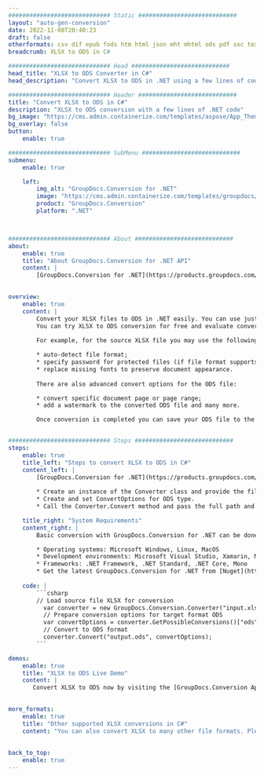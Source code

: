 ```yaml
---
############################# Static ############################
layout: "auto-gen-conversion"
date: 2022-11-08T20:40:23
draft: false
otherformats: csv dif epub fods htm html json mht mhtml ods pdf sxc tex tsv xlam xls xlsb xlsm xlsx xlt xltm xltx xml xps
breadcrumb: XLSX to ODS in C#

############################# Head ############################
head_title: "XLSX to ODS Converter in C#"
head_description: "Convert XLSX to ODS in .NET using a few lines of code. Use the GroupDocs Document Conversion API to convert over 160 file formats."

############################# Header ############################
title: "Convert XLSX to ODS in C#"
description: "XLSX to ODS conversion with a few lines of .NET code"
bg_image: "https://cms.admin.containerize.com/templates/aspose/App_Themes/V3/images/bg/header1.png"
bg_overlay: false
button:
    enable: true

############################# SubMenu ############################
submenu:
    enable: true

    left:
        img_alt: "GroupDocs.Conversion for .NET"
        image: "https://cms.admin.containerize.com/templates/groupdocs/images/product-logos/90x90-noborder/groupdocs-conversion-net.png"
        product: "GroupDocs.Conversion"
        platform: ".NET"



############################# About ############################
about:
    enable: true
    title: "About GroupDocs.Conversion for .NET API"
    content: |
        [GroupDocs.Conversion for .NET](https://products.groupdocs.com/conversion/net/) can be used to convert Microsoft Word, Excel, PowerPoint, PDF, Visio and other formats. GroupDocs.Conversion is a standalone API that is suitable for back-end and internal systems where high performance is required. It does not depend on any software such as Microsoft or Open Office.
    

overview:
    enable: true
    content: |
        Convert your XLSX files to ODS in .NET easily. You can use just a couple of C# code lines in any platform of your choice like - Windows, Linux, macOS.
        You can try XLSX to ODS conversion for free and evaluate conversion results quality.  Along with simple file conversion scenarios you can try more advanced options for loading source XLSX file and for saving output ODS result. 
        
        For example, for the source XLSX file you may use the following load options:

        * auto-detect file format;
        * specify password for protected files (if file format supports it);
        * replace missing fonts to preserve document appearance.
        
        There are also advanced convert options for the ODS file:

        * convert specific document page or page range;
        * add a watermark to the converted ODS file and many more.

        Once conversion is completed you can save your ODS file to the local file path or any third-party storage like FTP, Amazon S3, Google Drive, Dropbox etc. Please note - to convert XLSX to ODS there is no need for any additional software installed - like MS Office, Open Office, Adobe Acrobat Reader etc.


############################# Steps ############################
steps:
    enable: true
    title_left: "Steps to convert XLSX to ODS in C#"
    content_left: |
        [GroupDocs.Conversion for .NET](https://products.groupdocs.com/conversion/net/) makes it easy for developers to convert a XLSX file to ODS with a few lines of code.
        
        * Create an instance of the Converter class and provide the file XLSX with the full path
        * Create and set ConvertOptions for ODS type.
        * Call the Converter.Convert method and pass the full path and format (ODS) as a parameter

    title_right: "System Requirements"
    content_right: |
        Basic conversion with GroupDocs.Conversion for .NET can be done in just a few simple steps. Our APIs are supported on all major platforms and operating systems. Before executing the code below, make sure you have the following prerequisites installed on your system.

        * Operating systems: Microsoft Windows, Linux, MacOS
        * Development environments: Microsoft Visual Studio, Xamarin, MonoDevelop
        * Frameworks: .NET Framework, .NET Standard, .NET Core, Mono
        * Get the latest GroupDocs.Conversion for .NET from [Nuget](https://www.nuget.org/packages/groupdocs.conversion)
         
    code: |
        ```csharp    
        // Load source file XLSX for conversion
          var converter = new GroupDocs.Conversion.Converter("input.xlsx");
          // Prepare conversion options for target format ODS
          var convertOptions = converter.GetPossibleConversions()["ods"].ConvertOptions;
          // Convert to ODS format
          converter.Convert("output.ods", convertOptions);
        ```

demos:
    enable: true
    title: "XLSX to ODS Live Demo"
    content: |
       Convert XLSX to ODS now by visiting the [GroupDocs.Conversion App](https://products.groupdocs.app/conversion/family) website. Online demo has the following advantages
          

more_formats:
    enable: true
    title: "Other supported XLSX conversions in C#"
    content: "You can also convert XLSX to many other file formats. Please see the list below."
       
       
back_to_top:
    enable: true
---
```


